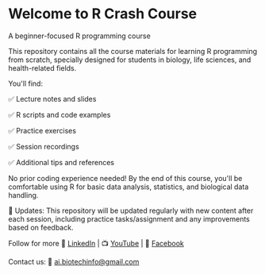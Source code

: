 # Welcome to R Crash Course
A beginner-focused R programming course 

This repository contains all the course materials for learning R programming from scratch, specially designed for students in biology, life sciences, and health-related fields.

You'll find:

✅ Lecture notes and slides

✅ R scripts and code examples

✅ Practice exercises

✅ Session recordings

✅ Additional tips and references

No prior coding experience needed!
By the end of this course, you'll be comfortable using R for basic data analysis, statistics, and biological data handling.

🔁 Updates:
This repository will be updated regularly with new content after each session, including practice tasks/assignment and any improvements based on feedback.

Follow for more 
🔗 [LinkedIn](linkedin.com/company/ai-and-biotechnology-bioinformatics) |
📺 [YouTube](https://www.youtube.com/channel/UCj3gvFgTJNZpwKKn5IwpYCg) |
📘 [Facebook](https://www.facebook.com/people/AI-and-BiotechnologyBioinformatics/61566611634266/)  

Contact us: 📧 ai.biotechinfo@gmail.com

